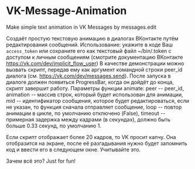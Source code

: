 # VK-Message-Animation
Make simple text animation in VK Messages by messages.edit

Создаёт простую текстовую анимацию в диалогах ВКонтакте путём редактирования сообщений.
Использование: укажите в коде Ваш ```access_token``` или сохраните его как текстовый файл ~/bin/.token с доступом к личным сообщениям (смотрите документацию ВКонтакте https://vk.com/dev/implicit_flow_user)
В качестве демонстрации можно вызвать скрипт, передав ему как аргумент командной строки peer_id диалога (см. https://vk.com/dev/messages.send).
После запуска в диалоге должен появиться ProgressBar, когда он дойдёт до конца, скрипт завершит работу.
Параметры функции animate:
peer -- peer_id,
animation -- массив строк, который будет использован для анимации,
mid -- идентификатор сообщения, которое будет редактироваться, если не указан, то функция сначала отправляет сообщение,
loop -- повтор анимации в цикле, по умолчанию отключено (False),
timeout -- примерная задержка между кадрами (в секундах), должно быть больше 0.33 секунд, по умолчанию 1.

Если скрипт отображает более 20 кадров, то VK просит капчу. Она отобразится на экране, после её разгадывания нужно будет запомнить код и ввести его в следующем окне. Учитывайте это.

Зачем всё это? Just for fun!
